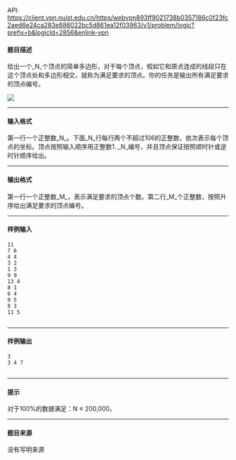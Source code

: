 API: https://client.vpn.nuist.edu.cn/https/webvpn893ff9021738b0357186c0f23fc2aed6e24ca283e886022bc5d861ea12f03963/v1/problem/logic?prefix=b&logicId=2856&enlink-vpn

#### 题目描述

给出一个_N_个顶点的简单多边形，对于每个顶点，假如它和原点连成的线段只在这个顶点处和多边形相交，就称为满足要求的顶点。你的任务是输出所有满足要求的顶点编号。

![](../file/2856_0.jpg)

---

#### 输入格式

第一行一个正整数_N_。下面_N_行每行两个不超过106的正整数，依次表示每个顶点的坐标。顶点按照输入顺序用正整数1.._N_编号，并且顶点保证按照顺时针或逆时针顺序给出。

---

#### 输出格式

第一行一个正整数_M_，表示满足要求的顶点个数。第二行_M_个正整数，按照升序给出满足要求的顶点编号。

---

#### 样例输入
```
11
7 6
4 4
3 2
1 3
9 9 
13 4
8 1
6 4
9 5
8 3
11 5
 

```

---

#### 样例输出
```
3
3 4 7
 
```

---

#### 提示

对于100%的数据满足：N ≤ 200,000。

---

#### 题目来源

没有写明来源